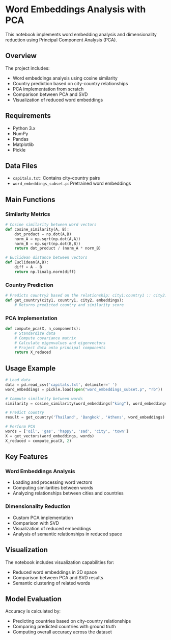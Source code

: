 # Word Embeddings Analysis with PCA

This notebook implements word embedding analysis and dimensionality reduction using Principal Component Analysis (PCA).

## Overview

The project includes:
- Word embeddings analysis using cosine similarity
- Country prediction based on city-country relationships
- PCA implementation from scratch
- Comparison between PCA and SVD
- Visualization of reduced word embeddings

## Requirements

- Python 3.x
- NumPy
- Pandas
- Matplotlib
- Pickle

## Data Files

- `capitals.txt`: Contains city-country pairs
- `word_embeddings_subset.p`: Pretrained word embeddings

## Main Functions

### Similarity Metrics
```python
# Cosine similarity between word vectors
def cosine_similarity(A, B):
    dot_product = np.dot(A,B)
    norm_A = np.sqrt(np.dot(A,A))
    norm_B = np.sqrt(np.dot(B,B))
    return dot_product / (norm_A * norm_B)

# Euclidean distance between vectors
def Euclidean(A,B):
    diff = A - B
    return np.linalg.norm(diff)
```

### Country Prediction
```python
# Predicts country2 based on the relationship: city1:country1 :: city2:country2
def get_country(city1, country1, city2, embeddings):
    # Returns predicted country and similarity score
```

### PCA Implementation
```python
def compute_pca(X, n_components):
    # Standardize data
    # Compute covariance matrix
    # Calculate eigenvalues and eigenvectors
    # Project data onto principal components
    return X_reduced
```

## Usage Example

```python
# Load data
data = pd.read_csv('capitals.txt', delimiter=' ')
word_embeddings = pickle.load(open("word_embeddings_subset.p", "rb"))

# Compute similarity between words
similarity = cosine_similarity(word_embeddings["king"], word_embeddings["queen"])

# Predict country
result = get_country('Thailand', 'Bangkok', 'Athens', word_embeddings)

# Perform PCA
words = ['oil', 'gas', 'happy', 'sad', 'city', 'town']
X = get_vectors(word_embeddings, words)
X_reduced = compute_pca(X, 2)
```

## Key Features

### Word Embeddings Analysis
- Loading and processing word vectors
- Computing similarities between words
- Analyzing relationships between cities and countries

### Dimensionality Reduction
- Custom PCA implementation
- Comparison with SVD
- Visualization of reduced embeddings
- Analysis of semantic relationships in reduced space

## Visualization

The notebook includes visualization capabilities for:
- Reduced word embeddings in 2D space
- Comparison between PCA and SVD results
- Semantic clustering of related words

## Model Evaluation

Accuracy is calculated by:
- Predicting countries based on city-country relationships
- Comparing predicted countries with ground truth
- Computing overall accuracy across the dataset
